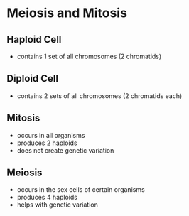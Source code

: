 Meiosis and Mitosis
===================

Haploid Cell
------------
- contains 1 set of all chromosomes (2 chromatids)

Diploid Cell
------------
- contains 2 sets of all chromosomes (2 chromatids each)

Mitosis
-------
- occurs in all organisms
- produces 2 haploids
- does not create genetic variation

Meiosis
-------
- occurs in the sex cells of certain organisms
- produces 4 haploids
- helps with genetic variation
